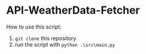 # API-WeatherData-Fetcher

How to use this script:

1. `git clone` this repository
2. run the script with `python .\src\main.py`
